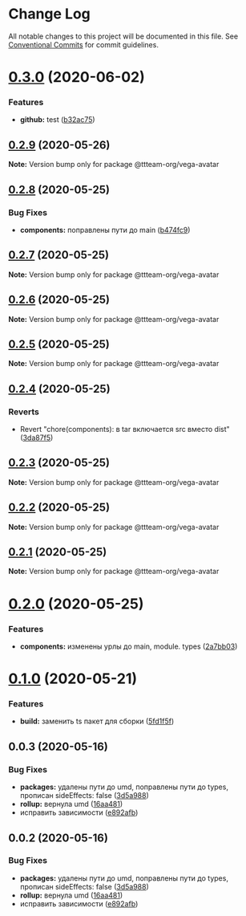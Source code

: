 # Change Log

All notable changes to this project will be documented in this file.
See [Conventional Commits](https://conventionalcommits.org) for commit guidelines.

# [0.3.0](https://github.com/ttteam-org/ttteam-vega-ui/compare/@ttteam-org/vega-avatar@0.2.9...@ttteam-org/vega-avatar@0.3.0) (2020-06-02)


### Features

* **github:** test ([b32ac75](https://github.com/ttteam-org/ttteam-vega-ui/commit/b32ac751f5c8712c4eef0113bd6c6aed88e552ce))





## [0.2.9](https://github.com/ttteam-org/ttteam-vega-ui/compare/@ttteam-org/vega-avatar@0.1.0...@ttteam-org/vega-avatar@0.2.9) (2020-05-26)

**Note:** Version bump only for package @ttteam-org/vega-avatar





## [0.2.8](https://github.com/ttteam-org/ttteam-vega-ui/compare/@ttteam-org/vega-avatar@0.2.7...@ttteam-org/vega-avatar@0.2.8) (2020-05-25)


### Bug Fixes

* **components:** поправлены пути до main ([b474fc9](https://github.com/ttteam-org/ttteam-vega-ui/commit/b474fc94fd90b0d4dd791935251d21d8541b77f9))





## [0.2.7](https://github.com/ttteam-org/ttteam-vega-ui/compare/@ttteam-org/vega-avatar@0.2.6...@ttteam-org/vega-avatar@0.2.7) (2020-05-25)

**Note:** Version bump only for package @ttteam-org/vega-avatar





## [0.2.6](https://github.com/ttteam-org/ttteam-vega-ui/compare/@ttteam-org/vega-avatar@0.2.5...@ttteam-org/vega-avatar@0.2.6) (2020-05-25)

**Note:** Version bump only for package @ttteam-org/vega-avatar





## [0.2.5](https://github.com/ttteam-org/ttteam-vega-ui/compare/@ttteam-org/vega-avatar@0.2.4...@ttteam-org/vega-avatar@0.2.5) (2020-05-25)

**Note:** Version bump only for package @ttteam-org/vega-avatar





## [0.2.4](https://github.com/ttteam-org/ttteam-vega-ui/compare/@ttteam-org/vega-avatar@0.2.3...@ttteam-org/vega-avatar@0.2.4) (2020-05-25)


### Reverts

* Revert "chore(components): в tar включается src вместо dist" ([3da87f5](https://github.com/ttteam-org/ttteam-vega-ui/commit/3da87f523e514c40c18815a6f2e44a6dbdd502b7))





## [0.2.3](https://github.com/ttteam-org/ttteam-vega-ui/compare/@ttteam-org/vega-avatar@0.2.1...@ttteam-org/vega-avatar@0.2.3) (2020-05-25)

**Note:** Version bump only for package @ttteam-org/vega-avatar





## [0.2.2](https://github.com/ttteam-org/ttteam-vega-ui/compare/@ttteam-org/vega-avatar@0.2.1...@ttteam-org/vega-avatar@0.2.2) (2020-05-25)

**Note:** Version bump only for package @ttteam-org/vega-avatar





## [0.2.1](https://github.com/ttteam-org/ttteam-vega-ui/compare/@ttteam-org/vega-avatar@0.2.0...@ttteam-org/vega-avatar@0.2.1) (2020-05-25)

**Note:** Version bump only for package @ttteam-org/vega-avatar





# [0.2.0](https://github.com/ttteam-org/ttteam-vega-ui/compare/@ttteam-org/vega-avatar@0.1.0...@ttteam-org/vega-avatar@0.2.0) (2020-05-25)


### Features

* **components:** изменены урлы до main, module. types ([2a7bb03](https://github.com/ttteam-org/ttteam-vega-ui/commit/2a7bb0354a083e034a49ed7e3709283dec0b7381))





# [0.1.0](https://github.com/ttteam-org/ttteam-vega-ui/compare/@ttteam-org/vega-avatar@0.0.2...@ttteam-org/vega-avatar@0.1.0) (2020-05-21)


### Features

* **build:** заменить ts пакет для сборки ([5fd1f5f](https://github.com/ttteam-org/ttteam-vega-ui/commit/5fd1f5fcd66e4c7cd83b623b63c3fe49f1001d88))





## 0.0.3 (2020-05-16)

### Bug Fixes

- **packages:** удалены пути до umd, поправлены пути до types, прописан sideEffects: false ([3d5a988](https://github.com/gpn-prototypes/vega-ui/commit/3d5a98871aece5d6c79be112e2e60ecd0529694e))
- **rollup:** вернула umd ([16aa481](https://github.com/gpn-prototypes/vega-ui/commit/16aa48132ca6c3934b3b12aa079f8645a0efc89b))
- исправить зависимости ([e892afb](https://github.com/gpn-prototypes/vega-ui/commit/e892afb5368b7ed2c6bdd4c77e08917e033f75ed))

## 0.0.2 (2020-05-16)

### Bug Fixes

- **packages:** удалены пути до umd, поправлены пути до types, прописан sideEffects: false ([3d5a988](https://github.com/gpn-prototypes/vega-ui/commit/3d5a98871aece5d6c79be112e2e60ecd0529694e))
- **rollup:** вернула umd ([16aa481](https://github.com/gpn-prototypes/vega-ui/commit/16aa48132ca6c3934b3b12aa079f8645a0efc89b))
- исправить зависимости ([e892afb](https://github.com/gpn-prototypes/vega-ui/commit/e892afb5368b7ed2c6bdd4c77e08917e033f75ed))
